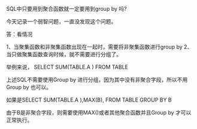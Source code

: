 SQL中只要用到聚合函数就一定要用到group by 吗?

今天记录一个弱智问题，一直没发现这个问题。

答：看情况

1、当聚集函数和非聚集函数出现在一起时，需要将非聚集函数进行group by
2、当只做聚集函数查询时候，就不需要进行分组了。

举例来说，
SELECT SUM(TABLE.A )  FROM  TABLE

上述SQL不需要使用Group by 进行分组，因为其中没有非聚合字段，所以不用Group by 也可以。

如果是SELECT SUM(TABLE.A ),MAX(B), FROM  TABLE GROUP BY B

由于B是非聚合字段，则需要使用MAX()或者其他聚合函数并且Group by 才可以正常执行。
